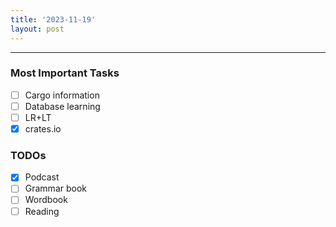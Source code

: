 ```yaml
---
title: '2023-11-19'
layout: post
---
```


---

### Most Important Tasks

- [ ] Cargo information
- [ ] Database learning
- [ ] LR+LT
- [x] crates.io

### TODOs

- [x] Podcast
- [ ] Grammar book
- [ ] Wordbook
- [ ] Reading
